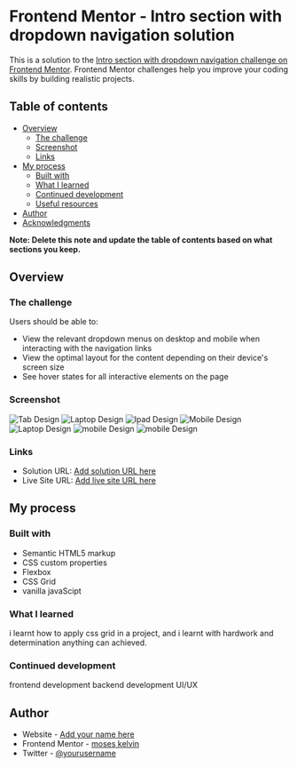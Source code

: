  # Frontend Mentor - Intro section with dropdown navigation solution

This is a solution to the [Intro section with dropdown navigation challenge on Frontend Mentor](https://www.frontendmentor.io/challenges/intro-section-with-dropdown-navigation-ryaPetHE5). Frontend Mentor challenges help you improve your coding skills by building realistic projects. 

## Table of contents

- [Overview](#overview)
  - [The challenge](#the-challenge)
  - [Screenshot](#screenshot)
  - [Links](#links)
- [My process](#my-process)
  - [Built with](#built-with)
  - [What I learned](#what-i-learned)
  - [Continued development](#continued-development)
  - [Useful resources](#useful-resources)
- [Author](#author)
- [Acknowledgments](#acknowledgments)

**Note: Delete this note and update the table of contents based on what sections you keep.**

## Overview

### The challenge

Users should be able to:

- View the relevant dropdown menus on desktop and mobile when interacting with the navigation links
- View the optimal layout for the content depending on their device's screen size
- See hover states for all interactive elements on the page

### Screenshot

![Tab Design](screenshots/tab.jpg)
![Laptop Design](screenshots/laptop1440px.jpg)
![Ipad Design](screenshots/ipadAir.jpg)
![Mobile Design](screenshots/mobile.png)
![Laptop Design](screenshots/laptop2.png)
![mobile  Design](screenshots/mobile-side-bar.png)
![mobile  Design](screenshots/mobile-side-bar-drop-down.png)


### Links

- Solution URL: [Add solution URL here](https://your-solution-url.com)
- Live Site URL: [Add live site URL here](https://your-live-site-url.com)

## My process

### Built with

- Semantic HTML5 markup
- CSS custom properties
- Flexbox
- CSS Grid
- vanilla javaScipt


### What I learned
 i learnt how to apply css grid in a project, and i learnt with hardwork and determination anything can achieved.
 
 
### Continued development
frontend development
backend development
UI/UX


## Author

- Website - [Add your name here](https://www.your-site.com)
- Frontend Mentor - [moses kelvin](https://www.frontendmentor.io/profile/yourusername)
- Twitter - [@yourusername](https://www.twitter.com/yourusername)

